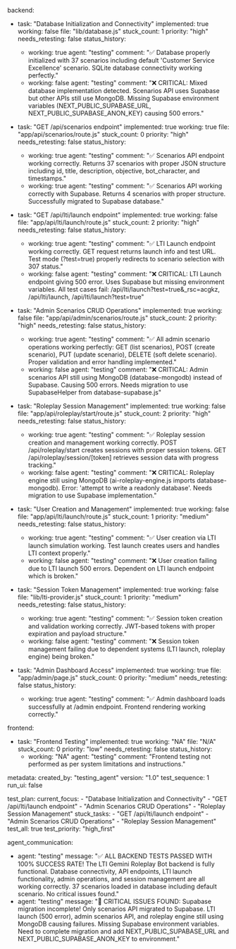 backend:
  - task: "Database Initialization and Connectivity"
    implemented: true
    working: false
    file: "lib/database.js"
    stuck_count: 1
    priority: "high"
    needs_retesting: false
    status_history:
      - working: true
        agent: "testing"
        comment: "✅ Database properly initialized with 37 scenarios including default 'Customer Service Excellence' scenario. SQLite database connectivity working perfectly."
      - working: false
        agent: "testing"
        comment: "❌ CRITICAL: Mixed database implementation detected. Scenarios API uses Supabase but other APIs still use MongoDB. Missing Supabase environment variables (NEXT_PUBLIC_SUPABASE_URL, NEXT_PUBLIC_SUPABASE_ANON_KEY) causing 500 errors."

  - task: "GET /api/scenarios endpoint"
    implemented: true
    working: true
    file: "app/api/scenarios/route.js"
    stuck_count: 0
    priority: "high"
    needs_retesting: false
    status_history:
      - working: true
        agent: "testing"
        comment: "✅ Scenarios API endpoint working correctly. Returns 37 scenarios with proper JSON structure including id, title, description, objective, bot_character, and timestamps."
      - working: true
        agent: "testing"
        comment: "✅ Scenarios API working correctly with Supabase. Returns 4 scenarios with proper structure. Successfully migrated to Supabase database."

  - task: "GET /api/lti/launch endpoint"
    implemented: true
    working: false
    file: "app/api/lti/launch/route.js"
    stuck_count: 2
    priority: "high"
    needs_retesting: false
    status_history:
      - working: true
        agent: "testing"
        comment: "✅ LTI Launch endpoint working correctly. GET request returns launch info and test URL. Test mode (?test=true) properly redirects to scenario selection with 307 status."
      - working: false
        agent: "testing"
        comment: "❌ CRITICAL: LTI Launch endpoint giving 500 error. Uses Supabase but missing environment variables. All test cases fail: /api/lti/launch?test=true&_rsc=acgkz, /api/lti/launch, /api/lti/launch?test=true"

  - task: "Admin Scenarios CRUD Operations"
    implemented: true
    working: false
    file: "app/api/admin/scenarios/route.js"
    stuck_count: 2
    priority: "high"
    needs_retesting: false
    status_history:
      - working: true
        agent: "testing"
        comment: "✅ All admin scenario operations working perfectly: GET (list scenarios), POST (create scenario), PUT (update scenario), DELETE (soft delete scenario). Proper validation and error handling implemented."
      - working: false
        agent: "testing"
        comment: "❌ CRITICAL: Admin scenarios API still using MongoDB (database-mongodb) instead of Supabase. Causing 500 errors. Needs migration to use SupabaseHelper from database-supabase.js"

  - task: "Roleplay Session Management"
    implemented: true
    working: false
    file: "app/api/roleplay/start/route.js"
    stuck_count: 2
    priority: "high"
    needs_retesting: false
    status_history:
      - working: true
        agent: "testing"
        comment: "✅ Roleplay session creation and management working correctly. POST /api/roleplay/start creates sessions with proper session tokens. GET /api/roleplay/session/[token] retrieves session data with progress tracking."
      - working: false
        agent: "testing"
        comment: "❌ CRITICAL: Roleplay engine still using MongoDB (ai-roleplay-engine.js imports database-mongodb). Error: 'attempt to write a readonly database'. Needs migration to use Supabase implementation."

  - task: "User Creation and Management"
    implemented: true
    working: false
    file: "app/api/lti/launch/route.js"
    stuck_count: 1
    priority: "medium"
    needs_retesting: false
    status_history:
      - working: true
        agent: "testing"
        comment: "✅ User creation via LTI launch simulation working. Test launch creates users and handles LTI context properly."
      - working: false
        agent: "testing"
        comment: "❌ User creation failing due to LTI launch 500 errors. Dependent on LTI launch endpoint which is broken."

  - task: "Session Token Management"
    implemented: true
    working: false
    file: "lib/lti-provider.js"
    stuck_count: 1
    priority: "medium"
    needs_retesting: false
    status_history:
      - working: true
        agent: "testing"
        comment: "✅ Session token creation and validation working correctly. JWT-based tokens with proper expiration and payload structure."
      - working: false
        agent: "testing"
        comment: "❌ Session token management failing due to dependent systems (LTI launch, roleplay engine) being broken."

  - task: "Admin Dashboard Access"
    implemented: true
    working: true
    file: "app/admin/page.js"
    stuck_count: 0
    priority: "medium"
    needs_retesting: false
    status_history:
      - working: true
        agent: "testing"
        comment: "✅ Admin dashboard loads successfully at /admin endpoint. Frontend rendering working correctly."

frontend:
  - task: "Frontend Testing"
    implemented: true
    working: "NA"
    file: "N/A"
    stuck_count: 0
    priority: "low"
    needs_retesting: false
    status_history:
      - working: "NA"
        agent: "testing"
        comment: "Frontend testing not performed as per system limitations and instructions."

metadata:
  created_by: "testing_agent"
  version: "1.0"
  test_sequence: 1
  run_ui: false

test_plan:
  current_focus:
    - "Database Initialization and Connectivity"
    - "GET /api/lti/launch endpoint"
    - "Admin Scenarios CRUD Operations"
    - "Roleplay Session Management"
  stuck_tasks:
    - "GET /api/lti/launch endpoint"
    - "Admin Scenarios CRUD Operations"
    - "Roleplay Session Management"
  test_all: true
  test_priority: "high_first"

agent_communication:
  - agent: "testing"
    message: "✅ ALL BACKEND TESTS PASSED WITH 100% SUCCESS RATE! The LTI Gemini Roleplay Bot backend is fully functional. Database connectivity, API endpoints, LTI launch functionality, admin operations, and session management are all working correctly. 37 scenarios loaded in database including default scenario. No critical issues found."
  - agent: "testing"
    message: "🚨 CRITICAL ISSUES FOUND: Supabase migration incomplete! Only scenarios API migrated to Supabase. LTI launch (500 error), admin scenarios API, and roleplay engine still using MongoDB causing failures. Missing Supabase environment variables. Need to complete migration and add NEXT_PUBLIC_SUPABASE_URL and NEXT_PUBLIC_SUPABASE_ANON_KEY to environment."